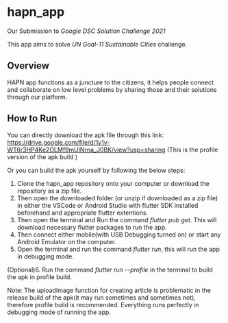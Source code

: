 # hapn_app

Our Submission to _Google DSC Solution Challenge 2021_

This app aims to solve *UN Goal-11 Sustainable Cities* challenge.

## Overview

HAPN app functions as a juncture to the citizens, it helps people connect and collaborate on low level problems by sharing those and their solutions through our platform.

## How to Run

You can directly download the apk file through this link:
https://drive.google.com/file/d/1y1v-WT6r3HP4Ke2OLMf9mUlNrna_J0BK/view?usp=sharing
(This is the profile version of the apk build )

Or you can build the apk yourself by following the below steps:
1. Clone the hapn_app repository onto your computer or download the repository as a zip file.
2. Then open the downloaded folder (or unzip if downloaded as a zip file) in either the VSCode or Android Studio with flutter SDK installed beforehand and appropriate flutter extentions.
3. Then open the terminal and Run the command *flutter pub get*.
This will download necessary flutter packages to run the app.
4. Then connect either mobile(with USB Debugging turned on) or start any Android Emulator on the computer.
5. Open the terminal and run the command *flutter run*, this will run the app in debugging mode.

(Optional)6. Run the command *flutter run --profile* in the terminal to build the apk in profile build.

Note: The uploadImage function for creating article is problematic in the release build of the apk(it may run sometimes and sometimes not), therefore profile build is recommended.
Everything runs perfectly in debugging mode of running the app.